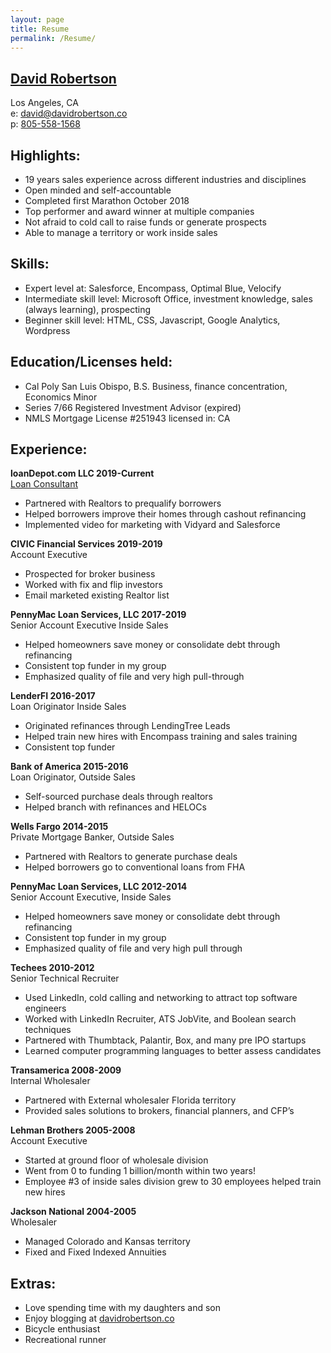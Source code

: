 ```yaml
---
layout: page
title: Resume
permalink: /Resume/
---
```

## <a href="http://www.davidrobertson.co">David Robertson</a>
Los Angeles, CA<br> e: [david@davidrobertson.co](mailto:david@davidrobertson.co)<br>p: <a href="tel:8055581568">805-558-1568</a>
## Highlights:
* 19 years sales experience across different industries and disciplines<br>
* Open minded and self-accountable<br>
* Completed first Marathon October 2018<br>
* Top performer and award winner at multiple companies<br>
* Not afraid to cold call to raise funds or generate prospects<br>
* Able to manage a territory or work inside sales
## Skills:
* Expert level at: Salesforce, Encompass, Optimal Blue, Velocify
* Intermediate skill level: Microsoft Office, investment knowledge, sales (always learning), prospecting
* Beginner skill level: HTML, CSS, Javascript, Google Analytics, Wordpress
## Education/Licenses held:
* Cal Poly San Luis Obispo, B.S. Business, finance concentration, Economics Minor
* Series 7/66 Registered Investment Advisor (expired)
* NMLS Mortgage License #251943 licensed in: CA
## Experience:
<b>loanDepot.com LLC								                                 2019-Current</b><br>
<a href="https://www.loandepot.com/loan-officers/dcrobertson" target="_blank">Loan Consultant</a><br>
* Partnered with Realtors to prequalify borrowers<br>
* Helped borrowers improve their homes through cashout refinancing<br>
* Implemented video for marketing with Vidyard and Salesforce<br>

<b>CIVIC Financial Services								                                 2019-2019</b><br>
Account Executive<br>
* Prospected for broker business<br>
* Worked with fix and flip investors<br>
* Email marketed existing Realtor list<br>

<b>PennyMac Loan Services, LLC								                                 2017-2019</b><br>
Senior Account Executive Inside Sales<br>
* Helped homeowners save money or consolidate debt through refinancing<br>
* Consistent top funder in my group<br>
* Emphasized quality of file and very high pull-through<br>

<b>LenderFI												 2016-2017</b><br>
Loan Originator	Inside Sales<br>						
* Originated refinances through LendingTree Leads<br>
* Helped train new hires with Encompass training and sales training<br>
* Consistent top funder<br>

<b>Bank of America				  					  		   2015-2016</b><br>
Loan Originator, Outside Sales<br>
* Self-sourced purchase deals through realtors<br>
* Helped branch with refinances and HELOCs<br>

<b>Wells Fargo										        	 	         2014-2015</b><br>
Private Mortgage Banker, Outside Sales<br>
* Partnered with Realtors to generate purchase deals<br>
* Helped borrowers go to conventional loans from FHA<br>

<b>PennyMac Loan Services, LLC									              	         		         2012-2014</b><br>
Senior Account Executive, Inside Sales<br>
* Helped homeowners save money or consolidate debt through refinancing<br>
* Consistent top funder in my group<br>
* Emphasized quality of file and very high pull through<br>

<b>Techees										         		         2010-2012</b><br>
Senior Technical Recruiter<br>
* Used LinkedIn, cold calling and networking to attract top software engineers<br>
* Worked with LinkedIn Recruiter, ATS JobVite, and Boolean search techniques<br>
* Partnered with Thumbtack, Palantir, Box, and many pre IPO startups<br>
* Learned computer programming languages to better assess candidates<br>

<b>Transamerica										         		         2008-2009</b><br>
Internal Wholesaler<br>
* Partnered with External wholesaler Florida territory<br>
* Provided sales solutions to brokers, financial planners, and CFP’s<br>

<b>Lehman Brothers									         		         2005-2008</b><br>
Account Executive<br>						
* Started at ground floor of wholesale division<br>
* Went from 0 to funding 1 billion/month within two years!<br>
* Employee #3 of inside sales division grew to 30 employees helped train new hires<br>

<b>Jackson National						 			         		         2004-2005</b><br>
Wholesaler<br>
* Managed Colorado and Kansas territory<br>
* Fixed and Fixed Indexed Annuities<br>

## Extras:
* Love spending time with my daughters and son
* Enjoy blogging at <a href="http://www.davidrobertson.co">davidrobertson.co</a>
* Bicycle enthusiast
* Recreational runner
